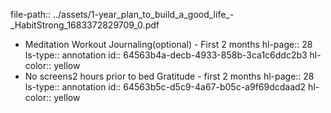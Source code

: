file-path:: ../assets/1-year_plan_to_build_a_good_life_-_HabitStrong_1683372829709_0.pdf

- Meditation Workout Journaling(optional) - First 2 months
  hl-page:: 28
  ls-type:: annotation
  id:: 64563b4a-decb-4933-858b-3ca1c6ddc2b3
  hl-color:: yellow
- No screens2 hours prior to bed Gratitude - first 2 months
  hl-page:: 28
  ls-type:: annotation
  id:: 64563b5c-d5c9-4a67-b05c-a9f69dcdaad2
  hl-color:: yellow